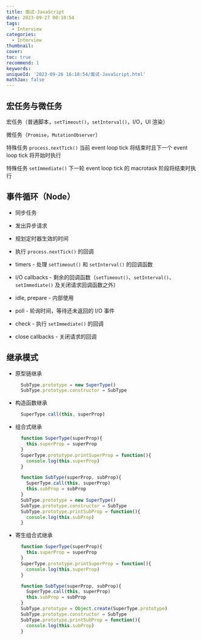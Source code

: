 ```yaml
---
title: 面试-JavaScript
date: 2023-09-27 00:18:54
tags:
  - Interview
categories:
  - Interview
thumbnail: 
cover: 
toc: true
recommend: 1
keywords: 
uniqueId: '2023-09-26 16:18:54/面试-JavaScript.html'
mathJax: false
---
```


## 宏任务与微任务

宏任务（普通脚本，`setTimeout()`，`setInterval()`，I/O，UI 渲染）

微任务（`Promise`，`MutationObserver`）

特殊任务 `process.nextTick()` 当前 event loop tick 将结束时且下一个 event loop tick 将开始时执行

特殊任务 `setImmediate()` 下一轮 event loop tick 的 macrotask 阶段将结束时执行

## 事件循环（Node）

- 同步任务
- 发出异步请求
- 规划定时器生效的时间
- 执行 `process.nextTick()` 的回调

- timers - 处理 `setTimeout()` 和 `setInterval()` 的回调函数
- I/O callbacks - 剩余的回调函数（`setTimeout()`、`setInterval()`、`setImmediate()` 及关闭请求回调函数之外）
- idle, prepare - 内部使用
- poll - 轮询时间，等待还未返回的 I/O 事件
- check - 执行 `setImmediate()` 的回调
- close callbacks - 关闭请求的回调

## 继承模式

- 原型链继承

  ```js
    SubType.prototype = new SuperType()
    SubType.prototype.constructor = SubType
  ```

- 构造函数继承

  ```js
    SuperType.call(this, superProp)
  ```

- 组合式继承

  ```js
    function SuperType(superProp){
      this.superProp = superProp
    }
    SuperType.prototype.printSuperProp = function(){
      console.log(this.superProp)
    }

    function SubType(superProp, subProp){
      SuperType.call(this, superProp)
      this.subProp = subProp
    }
    SubType.prototype = new SuperType()
    SubType.prototype.constructor = SubType
    SubType.prototype.printSubProp = function(){
      console.log(this.subProp)
    }
  ```

- 寄生组合式继承

  ```js
    function SuperType(superProp){
      this.superProp = superProp
    }
    SuperType.prototype.printSuperProp = function(){
      console.log(this.superProp)
    }

    function SubType(superProp, subProp){
      SuperType.call(this, superProp)
      this.subProp = subProp
    }
    SubType.prototype = Object.create(SuperType.prototype)
    SubType.prototype.constructor = SubType
    SubType.prototype.printSubProp = function(){
      console.log(this.subProp)
    }
  ```
